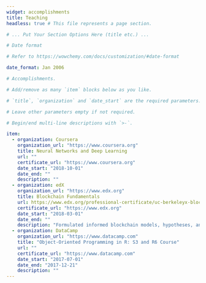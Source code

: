 ```yaml
---
widget: accomplishments
title: Teaching
headless: true # This file represents a page section.

# ... Put Your Section Options Here (title etc.) ...

# Date format

# Refer to https://wowchemy.com/docs/customization/#date-format

date_format: Jan 2006

# Accomplishments.

# Add/remove as many `item` blocks below as you like.

# `title`, `organization` and `date_start` are the required parameters.

# Leave other parameters empty if not required.

# Begin/end multi-line descriptions with `>-`.

item:
  - organization: Coursera
    organization_url: "https://www.coursera.org"
    title: Neural Networks and Deep Learning
    url: ""
    certificate_url: "https://www.coursera.org"
    date_start: "2018-10-01"
    date_end: ""
    description: ""
  - organization: edX
    organization_url: "https://www.edx.org"
    title: Blockchain Fundamentals
    url: https://www.edx.org/professional-certificate/uc-berkeleyx-blockchain-fundamentals
    certificate_url: "https://www.edx.org"
    date_start: "2018-03-01"
    date_end: ""
    description: "Formulated informed blockchain models, hypotheses, and use cases."
  - organization: DataCamp
    organization_url: "https://www.datacamp.com"
    title: "Object-Oriented Programming in R: S3 and R6 Course"
    url: ""
    certificate_url: "https://www.datacamp.com"
    date_start: "2017-07-01"
    date_end: "2017-12-21"
    description: ""
---
```

